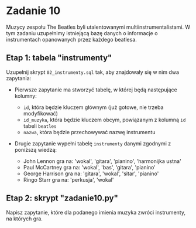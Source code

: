# Zadanie 10

Muzycy zespołu The Beatles byli utalentowanymi multiinstrumentalistami. W tym zadaniu uzupełnimy istniejącą bazę danych o informacje o instrumentach opanowanych przez każdego beatlesa.

## Etap 1: tabela "instrumenty"

Uzupełnij skrypt `02_instrumenty.sql` tak, aby znajdowały się w nim dwa zapytania:

- Pierwsze zapytanie ma stworzyć tabelę, w której będą następujące kolumny:
    - `id`, która będzie kluczem głównym (już gotowe, nie trzeba modyfikować)
    - `id_muzyka`, która będzie kluczem obcym, powiązanym z kolumną `id` tabeli `beatles`
    - `nazwa`, która będzie przechowywać nazwę instrumentu
    
- Drugie zapytanie wypełni tabelę `instrumenty` danymi zgodnymi z poniższą wiedzą:
    - John Lennon gra na: 'wokal', 'gitara', 'pianino', 'harmonijka ustna'
    - Paul McCartney gra na: 'wokal', 'bas', 'gitara', 'pianino'
    - George Harrison gra na: 'gitara', 'wokal', 'sitar', 'pianino'
    - Ringo Starr gra na: 'perkusja', 'wokal'
    
## Etap 2: skrypt "zadanie10.py"   

Napisz zapytanie, które dla podanego imienia muzyka zwróci instrumenty, na których gra.
